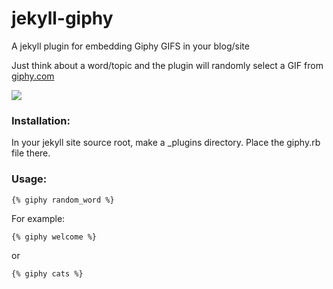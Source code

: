 # jekyll-giphy

A jekyll plugin for embedding Giphy GIFS in your blog/site

Just think about a word/topic and the plugin will randomly select a GIF from  [giphy.com](http://giphy.com/)

![](http://i.giphy.com/KXY5lB8yOarLy.gif)

### Installation:

In your jekyll site source root, make a _plugins directory. Place the giphy.rb file there.

### Usage:
```
{% giphy random_word %}
```

For example:
```
{% giphy welcome %}
```
or
```
{% giphy cats %}
```


